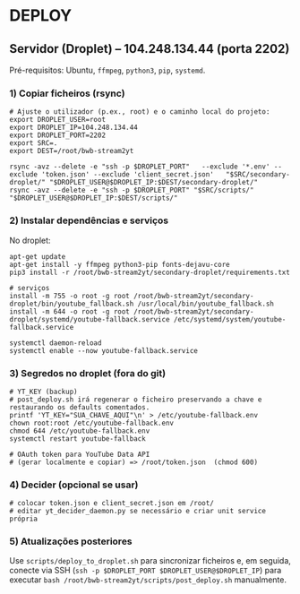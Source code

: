 # DEPLOY

## Servidor (Droplet) – 104.248.134.44 (porta 2202)

Pré-requisitos: Ubuntu, `ffmpeg`, `python3`, `pip`, `systemd`.

### 1) Copiar ficheiros (rsync)

```
# Ajuste o utilizador (p.ex., root) e o caminho local do projeto:
export DROPLET_USER=root
export DROPLET_IP=104.248.134.44
export DROPLET_PORT=2202
export SRC=.
export DEST=/root/bwb-stream2yt

rsync -avz --delete -e "ssh -p $DROPLET_PORT"   --exclude '*.env' --exclude 'token.json' --exclude 'client_secret.json'   "$SRC/secondary-droplet/" "$DROPLET_USER@$DROPLET_IP:$DEST/secondary-droplet/"
rsync -avz --delete -e "ssh -p $DROPLET_PORT" "$SRC/scripts/" "$DROPLET_USER@$DROPLET_IP:$DEST/scripts/"
```

### 2) Instalar dependências e serviços

No droplet:

```
apt-get update
apt-get install -y ffmpeg python3-pip fonts-dejavu-core
pip3 install -r /root/bwb-stream2yt/secondary-droplet/requirements.txt

# serviços
install -m 755 -o root -g root /root/bwb-stream2yt/secondary-droplet/bin/youtube_fallback.sh /usr/local/bin/youtube_fallback.sh
install -m 644 -o root -g root /root/bwb-stream2yt/secondary-droplet/systemd/youtube-fallback.service /etc/systemd/system/youtube-fallback.service

systemctl daemon-reload
systemctl enable --now youtube-fallback.service
```

### 3) Segredos no droplet (fora do git)

```
# YT_KEY (backup)
# post_deploy.sh irá regenerar o ficheiro preservando a chave e restaurando os defaults comentados.
printf 'YT_KEY="SUA_CHAVE_AQUI"\n' > /etc/youtube-fallback.env
chown root:root /etc/youtube-fallback.env
chmod 644 /etc/youtube-fallback.env
systemctl restart youtube-fallback

# OAuth token para YouTube Data API
# (gerar localmente e copiar) => /root/token.json  (chmod 600)
```

### 4) Decider (opcional se usar)

```
# colocar token.json e client_secret.json em /root/
# editar yt_decider_daemon.py se necessário e criar unit service própria
```

### 5) Atualizações posteriores

Use `scripts/deploy_to_droplet.sh` para sincronizar ficheiros e, em seguida, conecte via SSH (`ssh -p $DROPLET_PORT $DROPLET_USER@$DROPLET_IP`) para executar `bash /root/bwb-stream2yt/scripts/post_deploy.sh` manualmente.
